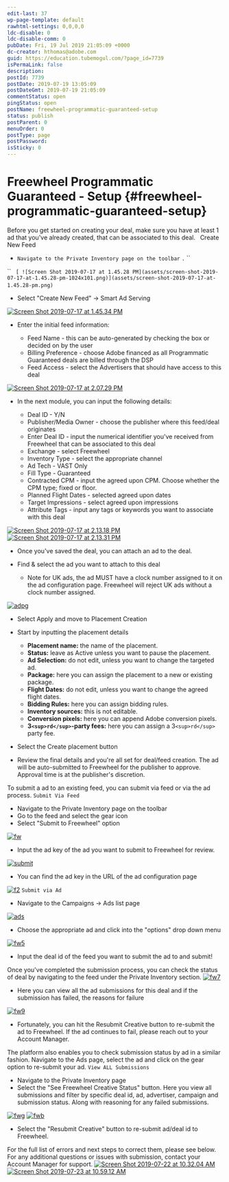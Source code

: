 ```yaml
---
edit-last: 37
wp-page-template: default
rawhtml-settings: 0,0,0,0
ldc-disable: 0
ldc-disable-comm: 0
pubDate: Fri, 19 Jul 2019 21:05:09 +0000
dc-creator: hthomas@adobe.com
guid: https://education.tubemogul.com/?page_id=7739
isPermaLink: false
description: 
postId: 7739
postDate: 2019-07-19 13:05:09
postDateGmt: 2019-07-19 21:05:09
commentStatus: open
pingStatus: open
postName: freewheel-programmatic-guaranteed-setup
status: publish
postParent: 0
menuOrder: 0
postType: page
postPassword: 
isSticky: 0
---
```


# Freewheel Programmatic Guaranteed - Setup {#freewheel-programmatic-guaranteed-setup}

Before you get started on creating your deal, make sure you have at least 1 ad that you've already created, that can be associated to this deal. ` `Create New Feed`` ``

* `Navigate to the Private Inventory page on the toolbar` `.` ``

`` ` [ ![Screen Shot 2019-07-17 at 1.45.28 PM](assets/screen-shot-2019-07-17-at-1.45.28-pm-1024x101.png)](assets/screen-shot-2019-07-17-at-1.45.28-pm.png)` &nbsp;

* Select "Create New Feed" -> Smart Ad Serving

[ ![Screen Shot 2019-07-17 at 1.45.34 PM](assets/screen-shot-2019-07-17-at-1.45.34-pm-1024x188.png)](assets/screen-shot-2019-07-17-at-1.45.34-pm.png) &nbsp;

* Enter the initial feed information:

    * Feed Name - this can be auto-generated by checking the box or decided on by the user
    * Billing Preference - choose Adobe financed as all Programmatic Guaranteed&nbsp;deals are billed through the DSP
    * Feed Access - select the Advertisers that should have access to this deal

[ ![Screen Shot 2019-07-17 at 2.07.29 PM](assets/screen-shot-2019-07-17-at-2.07.29-pm.png)](assets/screen-shot-2019-07-17-at-2.07.29-pm.png)

* In the next module, you can input the following details:

    * Deal ID - Y/N
    * Publisher/Media Owner - choose the publisher where this feed/deal originates
    * Enter Deal ID - input the numerical identifier you've received from Freewheel that can be associated to this deal
    * Exchange -&nbsp;select Freewheel
    * Inventory Type - select the appropriate channel
    * Ad Tech - VAST Only
    * Fill Type - Guaranteed
    * Contracted CPM - input the agreed upon CPM. Choose whether the CPM type; fixed or floor.
    * Planned Flight Dates - selected agreed upon dates
    * Target Impressions -&nbsp;select&nbsp;agreed upon impressions
    * Attribute Tags - input any tags or keywords you want to associate with this deal

[ ![Screen Shot 2019-07-17 at 2.13.18 PM](assets/screen-shot-2019-07-17-at-2.13.18-pm.png)](assets/screen-shot-2019-07-17-at-2.13.18-pm.png) [ ![Screen Shot 2019-07-17 at 2.13.31 PM](assets/screen-shot-2019-07-17-at-2.13.31-pm.png)](assets/screen-shot-2019-07-17-at-2.13.31-pm.png) &nbsp;

* Once you've saved the deal, you can attach an ad to the deal.
* Find & select the ad you want to attach to this deal

    * Note for UK ads, the ad MUST have a clock number assigned to it on the ad configuration page. Freewheel will reject UK ads without a clock number assigned.

[ ![adpg](assets/adpg.png)](assets/adpg.png)

* Select Apply and move to Placement Creation
* Start by inputting the placement details

    * **Placement name:** the name of the placement.
    * **Status:** leave as Active unless you want to pause the placement.
    * **Ad Selection:** do not edit, unless you want to change the targeted ad.
    * **Package:** here you can assign the placement to a new or existing package.
    * **Flight Dates:** do not edit, unless you want to change the agreed flight dates.
    * **Bidding Rules:** here you can assign bidding rules.
    * **Inventory sources:** this is not editable.
    * **Conversion pixels:** here you can append Adobe conversion pixels.
    * **3`<sup>rd</sup>`-party fees:** here you can assign a 3`<sup>rd</sup>` party fee.

* Select the Create placement button
* Review the final details and you're all set for deal/feed creation. The ad will be auto-submitted to Freewheel for the publisher to approve. Approval time is at the publisher's discretion.

To submit a ad to an existing feed, you can submit via feed or via the ad process. `Submit Via Feed`

* Navigate to the Private Inventory page on the toolbar
* Go to the feed and select the gear icon
* Select "Submit to Freewheel" option

[ ![fw](assets/fw.png)](assets/fw.png)

* Input the ad key of the ad you want to submit to Freewheel for review.

[ ![submit](assets/submit.png)](assets/submit.png)

* You can find the ad key in the URL of the ad configuration page

[ ![f2](assets/f2.png)](assets/f2.png)   `Submit via Ad`

* Navigate to the Campaigns -> Ads list page

[ ![ads](assets/ads.png)](assets/ads.png) &nbsp;

* Choose the appropriate ad and click into the "options" drop down menu

[ ![fw5](assets/fw5.png)](assets/fw5.png)

* Input the deal id of the feed you want to submit the ad to and submit!

Once you've completed the submission process, you can check the status of deal by navigating to the feed under the Private Inventory section. [ ![fw7](assets/fw7.png)](assets/fw7.png)

* Here you can view all the ad submissions for this deal and if the submission has failed, the reasons for failure

[ ![fw9](assets/fw9.png)](assets/fw9.png) &nbsp;

* Fortunately, you can hit the Resubmit Creative button to re-submit the ad to Freewheel. If the ad continues to fail, please reach out to your Account Manager.

The platform also enables you to check submission status by ad in a similar fashion. Navigate to the Ads page, select the ad and click on the gear option to re-submit your ad.   `View ALL Submissions`

* Navigate to the Private Inventory page
* Select the "See Freewheel Creative Status" button. Here you view all submissions and filter by specific deal id, ad, advertiser, campaign and submission status. Along with reasoning for any failed submissions.

[ ![fwg](assets/fwg.png)](assets/fwg.png) [ ![fwb](assets/fwb.png)](assets/fwb.png)

* Select the "Resubmit Creative" button to re-submit ad/deal id to Freewheel.

For the full list of errors and next steps to correct them, please see below. For any additional questions or issues with submission, contact your Account Manager for support. [ ![Screen Shot 2019-07-22 at 10.32.04 AM](assets/screen-shot-2019-07-22-at-10.32.04-am-974x1024.png)](assets/screen-shot-2019-07-22-at-10.32.04-am.png) [ ![Screen Shot 2019-07-23 at 10.59.12 AM](assets/screen-shot-2019-07-23-at-10.59.12-am.png)](assets/screen-shot-2019-07-23-at-10.59.12-am.png) 